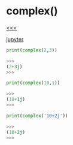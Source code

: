 
complex()
======

[<<<]()

[jupyter]()

```python
print(complex(2,3))

>>>
(2+3j)
>>>
```

```python
print(complex(10,1))

>>>
(10+1j)
>>>
```

```python
print(complex('10+2j'))

>>>
(10+2j)
>>>
```

